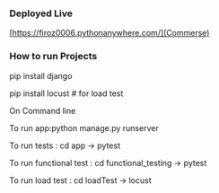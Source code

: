 ### Deployed Live
[https://firoz0006.pythonanywhere.com/](Commerse)

### How to run Projects

pip install django

pip install locust # for load test

On Command line

To run app:python manage.py runserver 

To run tests : cd app -> pytest


To run functional test : cd functional_testing  -> pytest

To run load test : cd loadTest -> locust

